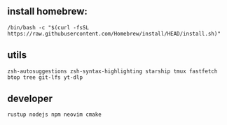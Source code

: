 ## install homebrew:
```
/bin/bash -c "$(curl -fsSL https://raw.githubusercontent.com/Homebrew/install/HEAD/install.sh)"
```

## utils
```
zsh-autosuggestions zsh-syntax-highlighting starship tmux fastfetch btop tree git-lfs yt-dlp
```

## developer
```
rustup nodejs npm neovim cmake
```
